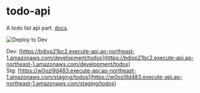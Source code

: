 # todo-api
A todo list api part. [docs](https://lnwu.github.io/todo-api/). 

![Deploy to Dev](https://github.com/lnwu/todo-api/workflows/Deploy%20to%20Dev/badge.svg?branch=master)

Dev: [https://bdixp21bc2.execute-api.ap-northeast-1.amazonaws.com/development/todos](https://bdixp21bc2.execute-api.ap-northeast-1.amazonaws.com/development/todos)  
Stg: [https://w0ozi9d483.execute-api.ap-northeast-1.amazonaws.com/staging/todos](https://w0ozi9d483.execute-api.ap-northeast-1.amazonaws.com/staging/todos)
